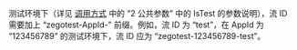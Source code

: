 <div class="mk-hint">


测试环境下（详见 <a target="_blank" href="!Making_API_Requests/Making_API_Requests#4_1">调用方式</a> 中的 “2 公共参数” 中的 IsTest 的参数说明），流 ID 需要加上 “zegotest-AppId-” 前缀。例如，流 ID 为 “test”，在 AppId 为 “123456789” 的测试环境下，流 ID 应为 “zegotest-123456789-test”。
</div>








